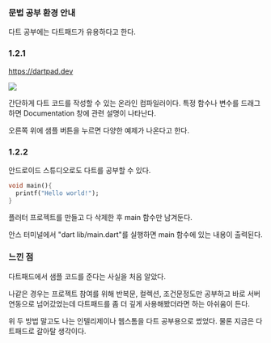 ### 문법 공부 환경 안내

다트 공부에는 다트패드가 유용하다고 한다.



### 1.2.1

<a href="https://dartpad.dev">https://dartpad.dev</a>

<img src = "https://search.pstatic.net/sunny/?src=https%3A%2F%2Fuser-images.githubusercontent.com%2F99342954%2F155248291-0d1f2738-67c1-49bc-8de5-f8d0ffa61b4c.png&type=sc960_832"/>

간단하게 다트 코드를 작성할 수 있는 온라인 컴파일러이다. 특정 함수나 변수를 드래그하면 Documentation 창에 관련 설명이 나타난다.

오른쪽 위에 샘플 버튼을 누르면 다양한 예제가 나온다고 한다.



### 1.2.2

안드로이드 스튜디오로도 다트를 공부할 수 있다.

~~~~~~Dart
void main(){
  printf("Hello world!");
}
~~~~~~

플러터 프로젝트를 만들고 다 삭제한 후 main 함수만 남겨둔다.

안스 터미널에서 "dart lib/main.dart"를 실행하면 main 함수에 있는 내용이 출력된다.



### 느낀 점

다트패드에서 샘플 코드를 준다는 사실을 처음 알았다.

나같은 경우는 프로젝트 참여를 위해 반복문, 컬렉션, 조건문정도만 공부하고 바로 서버연동으로 넘어갔었는데 다트패드를 좀 더 깊게 사용해봤더라면 하는 아쉬움이 든다.

위 두 방법 말고도 나는 인텔리제이나 웹스톰을 다트 공부용으로 썼었다. 물론 지금은 다트패드로 갈아탈 생각이다.
